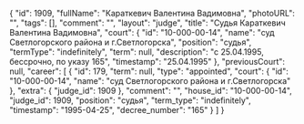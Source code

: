 {
    "id": 1909,
    "fullName": "Караткевич Валентина Вадимовна",
    "photoURL": "",
    "tags": [],
    "comment": "",
    "layout": "judge",
    "title": "Судья Караткевич Валентина Вадимовна",
    "court": {
        "id": "10-000-00-14",
        "name": "суд Светлогорского района и г.Светлогорска",
        "position": "судья",
        "termType": "indefinitely",
        "term": null,
        "description": "c 25.04.1995, бессрочно, по указу 165",
        "timestamp": "25.04.1995"
    },
    "previousCourt": null,
    "career": [
        {
            "id": 179,
            "term": null,
            "type": "appointed",
            "court": {
                "id": "10-000-00-14",
                "name": "суд Светлогорского района и г.Светлогорска"
            },
            "extra": {
                "judge_id": 1909
            },
            "comment": "",
            "house_id": "10-000-00-14",
            "judge_id": 1909,
            "position": "судья",
            "term_type": "indefinitely",
            "timestamp": "1995-04-25",
            "decree_number": "165"
        }
    ]
}
